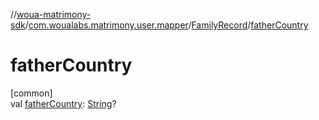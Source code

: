 //[woua-matrimony-sdk](../../../index.md)/[com.woualabs.matrimony.user.mapper](../index.md)/[FamilyRecord](index.md)/[fatherCountry](father-country.md)

# fatherCountry

[common]\
val [fatherCountry](father-country.md): [String](https://kotlinlang.org/api/latest/jvm/stdlib/kotlin/-string/index.html)?
